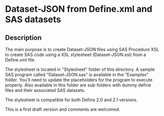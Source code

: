 # Dataset-JSON from Define.xml and SAS datasets

## Description

The main purpose is to create Dataset-JSON files using SAS Procedure XSL to create SAS code using a XSL stylesheet (Dataset-JSON.xsl) from a Define.xml file.

The stylesheet is located in "Stylesheet" folder of this directory. A sample SAS program called "Dataset-JSON.sas" is available in the "Examples" folder. You'll need to update the placeholders <Your path> for the program to execute properly. Also available in this folder are sub-folders with dummy define files and their associated SAS datasets.

The stylesheet is compatible for both Define 2.0 and 2.1 versions.

This is a first draft version and comments are welcomed.
